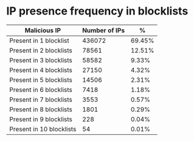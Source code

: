 # IP presence frequency in blocklists
| Malicious IP | Number of IPs | % |
|----|----|----|
| Present in 1 blocklist | 436072 | 69.45% |
| Present in 2 blocklists | 78561 | 12.51% |
| Present in 3 blocklists | 58582 | 9.33% |
| Present in 4 blocklists | 27150 | 4.32% |
| Present in 5 blocklists | 14506 | 2.31% |
| Present in 6 blocklists | 7418 | 1.18% |
| Present in 7 blocklists | 3553 | 0.57% |
| Present in 8 blocklists | 1801 | 0.29% |
| Present in 9 blocklists | 228 | 0.04% |
| Present in 10 blocklists | 54 | 0.01% |
